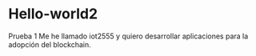 # Hello-world2
Prueba 1
Me he llamado iot2555 y quiero desarrollar aplicaciones para la adopción del blockchain.
